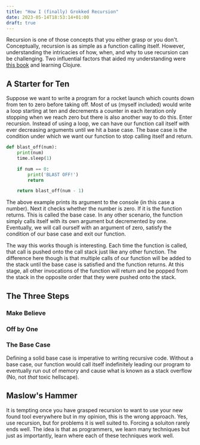 ```yaml
---
title: "How I (finally) Grokked Recursion"
date: 2023-05-14T18:53:14+01:00
draft: true
---
```


Recursion is one of those concepts that you either grasp or you don't. Conceptually, recursion is as simple as a function calling itself. 
However, understanding the intricacies of how, when, and why to use recursion can be challenging. Two influential factors that 
aided my understanding were [this book](https://media.pragprog.com/newsletters/2020-08-13.html) and learning Clojure.

## A Starter for Ten

Suppose we want to write a program for a rocket launch which counts down from ten to zero before taking off. Most of us (myself included)
would write a loop starting at ten and decrements a counter in each iteration only stopping when we reach zero but there is also another
way to do this. Enter recursion. Instead of using a loop, we can have our function call itself with ever decreasing arguments until we hit
a base case. The base case is the condition under which we want our function to stop calling itself and return.

```python
def blast_off(num):
    print(num)
    time.sleep(1)

    if num == 0:
        print('BLAST OFF!')
        return

    return blast_off(num - 1)
```

The above example prints its argument to the console (in this case a number). Next it checks whether the number is zero. If it is the
function returns. This is called the base case. In any other scenario, the function simply calls itself with its own argument but decremented 
by one. Eventually, we will call ourself with an argument of zero, satisfy the condition of our base case and exit our function.

The way this works though is interesting. Each time the function is called, that call is pushed onto the call stack just like any other function.
The difference here though is that multiple calls of our function will be added to the stack until the base case is satisfied and the function
returns. At this stage, all other invocations of the function will return and be popped from the stack in the opposite order that they 
were pushed onto the stack.

## The Three Steps

### Make Believe

### Off by One

### The Base Case

Defining a solid base case is imperative to writing recursive code. Without a base case, our function would call itself indefinitely leading
our program to eventually run out of memory and cause what is known as a stack overflow (No, not _that_ toxic hellscape).

## Maslow's Hammer

It is tempting once you have grasped recursion to want to use your new found tool everywhere but in my opinion, this is the wrong approach.
Yes, use recursion, but for problems it is well suited to. Forcing a soluiton rarely ends well. The idea is that as programmers, we learn many 
techniques but just as importantly, learn where each of these techniques work well.

